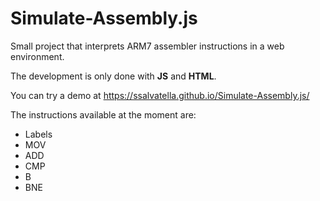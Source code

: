 # Simulate-Assembly.js

Small project that interprets ARM7 assembler instructions in a web environment.

The development is only done with **JS** and **HTML**.

You can try a demo at https://ssalvatella.github.io/Simulate-Assembly.js/

The instructions available at the moment are:
- Labels
- MOV
- ADD
- CMP
- B
- BNE

